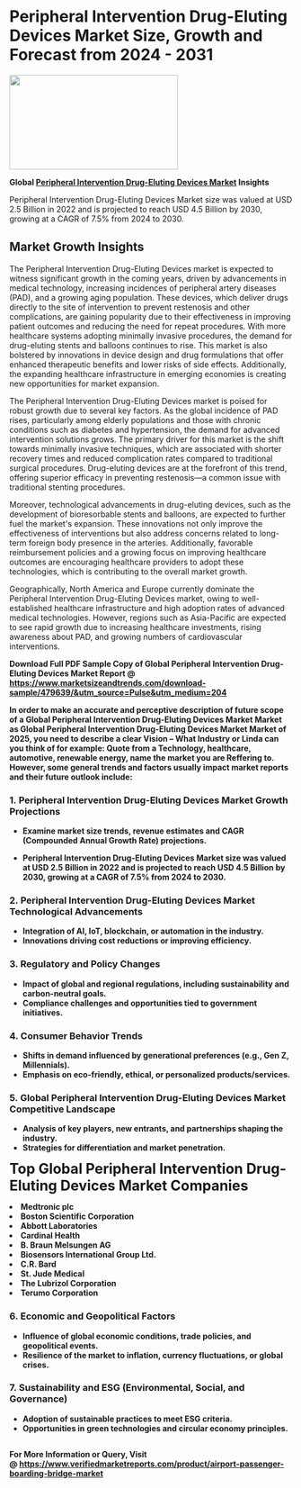 <H1>Peripheral Intervention Drug-Eluting Devices Market Size, Growth and Forecast from 2024 - 2031</H1><img class="aligncenter size-medium wp-image-584254" src="https://thirdeyenews.in/wp-content/uploads/2024/09/Global-Market-Research-300x168.jpeg" alt="" width="300" height="168" /><p><strong>Global&nbsp;<a href="https://www.marketsizeandtrends.com/download-sample/479639/&amp;utm_source=Pulse&amp;utm_medium=204">Peripheral Intervention Drug-Eluting Devices Market</a> Insights</strong></p><p>Peripheral Intervention Drug-Eluting Devices Market size was valued at USD 2.5 Billion in 2022 and is projected to reach USD 4.5 Billion by 2030, growing at a CAGR of 7.5% from 2024 to 2030.</p><p><h2>Market Growth Insights</h2> <p>The Peripheral Intervention Drug-Eluting Devices market is expected to witness significant growth in the coming years, driven by advancements in medical technology, increasing incidences of peripheral artery diseases (PAD), and a growing aging population. These devices, which deliver drugs directly to the site of intervention to prevent restenosis and other complications, are gaining popularity due to their effectiveness in improving patient outcomes and reducing the need for repeat procedures. With more healthcare systems adopting minimally invasive procedures, the demand for drug-eluting stents and balloons continues to rise. This market is also bolstered by innovations in device design and drug formulations that offer enhanced therapeutic benefits and lower risks of side effects. Additionally, the expanding healthcare infrastructure in emerging economies is creating new opportunities for market expansion.</p> <p><strong></strong></p> <p>The Peripheral Intervention Drug-Eluting Devices market is poised for robust growth due to several key factors. As the global incidence of PAD rises, particularly among elderly populations and those with chronic conditions such as diabetes and hypertension, the demand for advanced intervention solutions grows. The primary driver for this market is the shift towards minimally invasive techniques, which are associated with shorter recovery times and reduced complication rates compared to traditional surgical procedures. Drug-eluting devices are at the forefront of this trend, offering superior efficacy in preventing restenosis—a common issue with traditional stenting procedures.</p> <p>Moreover, technological advancements in drug-eluting devices, such as the development of bioresorbable stents and balloons, are expected to further fuel the market's expansion. These innovations not only improve the effectiveness of interventions but also address concerns related to long-term foreign body presence in the arteries. Additionally, favorable reimbursement policies and a growing focus on improving healthcare outcomes are encouraging healthcare providers to adopt these technologies, which is contributing to the overall market growth.</p> <p>Geographically, North America and Europe currently dominate the Peripheral Intervention Drug-Eluting Devices market, owing to well-established healthcare infrastructure and high adoption rates of advanced medical technologies. However, regions such as Asia-Pacific are expected to see rapid growth due to increasing healthcare investments, rising awareness about PAD, and growing numbers of cardiovascular interventions.</p> <p><strong></p><p><span class=""><strong>Download Full PDF Sample Copy of Global Peripheral Intervention Drug-Eluting Devices Market Report</strong> @ <a href="https://www.marketsizeandtrends.com/download-sample/479639/&amp;utm_source=Pulse&amp;utm_medium=204" target="_blank">https://www.marketsizeandtrends.com/download-sample/479639/&amp;utm_source=Pulse&amp;utm_medium=204</a></span></p><p>In order to make an accurate and perceptive description of future scope of a Global&nbsp;Peripheral Intervention Drug-Eluting Devices Market Market as Global&nbsp;Peripheral Intervention Drug-Eluting Devices Market Market of 2025, you need to describe a clear Vision &ndash; What Industry or Linda can you think of for example: Quote from a Technology, healthcare, automotive, renewable energy, name the market you are Reffering to. However, some general trends and factors usually impact market reports and their future outlook include:</p><h3>1.&nbsp;<strong>Peripheral Intervention Drug-Eluting Devices Market Growth Projections</strong></h3><ul><li>Examine market size trends, revenue estimates and CAGR (Compounded Annual Growth Rate) projections.</li><li><p>Peripheral Intervention Drug-Eluting Devices Market size was valued at USD 2.5 Billion in 2022 and is projected to reach USD 4.5 Billion by 2030, growing at a CAGR of 7.5% from 2024 to 2030.</p></li></ul><h3>2.&nbsp;<strong>Peripheral Intervention Drug-Eluting Devices Market Technological Advancements</strong></h3><ul><li>Integration of AI, IoT, blockchain, or automation in the industry.</li><li>Innovations driving cost reductions or improving efficiency.</li></ul><h3>3.&nbsp;<strong>Regulatory and Policy Changes</strong></h3><ul><li>Impact of global and regional regulations, including sustainability and carbon-neutral goals.</li><li>Compliance challenges and opportunities tied to government initiatives.</li></ul><h3>4.&nbsp;<strong>Consumer Behavior Trends</strong></h3><ul><li>Shifts in demand influenced by generational preferences (e.g., Gen Z, Millennials).</li><li>Emphasis on eco-friendly, ethical, or personalized products/services.</li></ul><h3>5.&nbsp;<strong>Global Peripheral Intervention Drug-Eluting Devices Market Competitive Landscape</strong></h3><ul><li>Analysis of key players, new entrants, and partnerships shaping the industry.</li><li>Strategies for differentiation and market penetration.</li></ul><p data-pm-slice="1 1 []"><span style="color: inherit; font-family: inherit; font-size: 25px;">Top Global Peripheral Intervention Drug-Eluting Devices Market Companies</span></p><div class="" data-test-id=""><p><li>Medtronic plc</li><li> Boston Scientific Corporation</li><li> Abbott Laboratories</li><li> Cardinal Health</li><li> B. Braun Melsungen AG</li><li> Biosensors International Group Ltd.</li><li> C.R. Bard</li><li> St. Jude Medical</li><li> The Lubrizol Corporation</li><li> Terumo Corporation</li></p></div><h3>6.&nbsp;<strong>Economic and Geopolitical Factors</strong></h3><ul><li>Influence of global economic conditions, trade policies, and geopolitical events.</li><li>Resilience of the market to inflation, currency fluctuations, or global crises.</li></ul><h3>7.&nbsp;<strong>Sustainability and ESG (Environmental, Social, and Governance)</strong></h3><ul><li>Adoption of sustainable practices to meet ESG criteria.</li><li>Opportunities in green technologies and circular economy principles.</li></ul><h2><strong style="font-size: 14px;">For More Information or Query, Visit @&nbsp;</strong><a style="background-color: #ffffff; font-size: 14px;" href="https://www.marketsizeandtrends.com/report/peripheral-intervention-drug-eluting-devices-market/" target="_blank">https://www.verifiedmarketreports.com/product/airport-passenger-boarding-bridge-market</a></h2>
